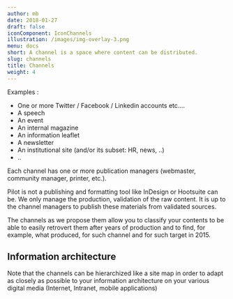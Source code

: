 ```yaml
---
author: mb
date: 2018-01-27
draft: false
iconComponent: IconChannels
illustration: /images/img-overlay-3.png
menu: docs
short: A channel is a space where content can be distributed.
slug: channels
title: Channels
weight: 4
---
```


Examples :

- One or more Twitter / Facebook / Linkedin accounts etc....
- A speech
- An event
- An internal magazine
- An information leaflet
- A newsletter
- An institutional site (and/or its subset: HR, news, ..)
- ..

Each channel has one or more publication managers (webmaster, community manager, printer, etc.).

Pilot is not a publishing and formatting tool like InDesign or Hootsuite can be. We only manage the production, validation of the raw content. It is up to the channel managers to publish these materials from validated sources.

The channels as we propose them allow you to classify your contents to be able to easily retrovert them after years of production and to find, for example, what produced, for such channel and for such target in 2015.

## Information architecture

Note that the channels can be hierarchized like a site map in order to adapt as closely as possible to your information architecture on your various digital media (Internet, Intranet, mobile applications)
